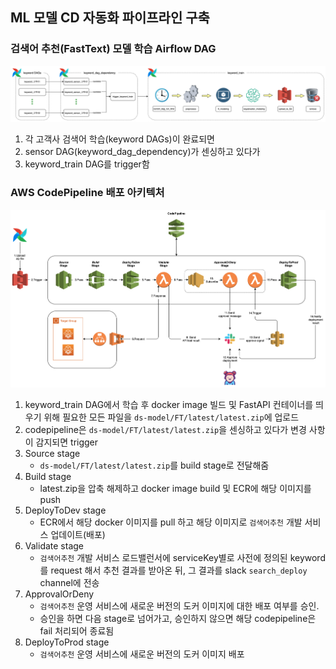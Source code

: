 ## ML 모델 CD 자동화 파이프라인 구축



### 검색어 추천(FastText) 모델 학습 Airflow DAG 

![Airflow_DAG](imgs/Airflow_DAG.png)

1. 각 고객사 검색어 학습(keyword DAGs)이 완료되면 
2. sensor DAG(keyword_dag_dependency)가 센싱하고 있다가 
3. keyword_train DAG를 trigger함




### AWS CodePipeline 배포 아키텍처

![aws_codepipeline](imgs/aws_codepipeline.png)

1. keyword_train DAG에서 학습 후 docker image 빌드 및 FastAPI 컨테이너를 띄우기 위해 필요한 모든 파일을 `ds-model/FT/latest/latest.zip`에 업로드
2. codepipeline은 `ds-model/FT/latest/latest.zip`을 센싱하고 있다가 변경 사항이 감지되면 trigger
3. Source stage
   - `ds-model/FT/latest/latest.zip`를 build stage로 전달해줌
4. Build stage
   - latest.zip을 압축 해제하고 docker image build 및 ECR에 해당 이미지를 push
5. DeployToDev stage
   - ECR에서 해당 docker 이미지를 pull 하고 해당 이미지로 `검색어추천` 개발 서비스 업데이트(배포)
6. Validate stage
   - `검색어추천` 개발 서비스 로드밸런서에 serviceKey별로 사전에 정의된 keyword를 request 해서 추천 결과를 받아온 뒤, 그 결과를 slack `search_deploy` channel에 전송
7. ApprovalOrDeny
   - `검색어추천` 운영 서비스에 새로운 버전의 도커 이미지에 대한 배포 여부를 승인.
   - 승인을 하면 다음 stage로 넘어가고, 승인하지 않으면 해당 codepipeline은 fail 처리되어 종료됨
8. DeployToProd stage
   - `검색어추천` 운영 서비스에 새로운 버전의 도커 이미지 배포
